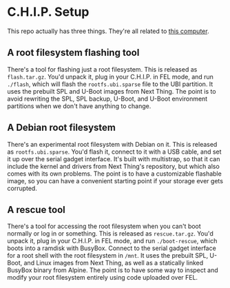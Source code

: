 # C.H.I.P. Setup
This repo actually has three things.
They're all related to [this computer](https://www.getchip.com/pages/chip).

## A root filesystem flashing tool
There's a tool for flashing just a root filesystem.
This is released as `flash.tar.gz`.
You'd unpack it, plug in your C.H.I.P. in FEL mode, and run `./flash`, which will flash the `rootfs.ubi.sparse` file to the UBI partition.
It uses the prebuilt SPL and U-Boot images from Next Thing.
The point is to avoid rewriting the SPL, SPL backup, U-Boot, and U-Boot environment partitions when we don't have anything to change.

## A Debian root filesystem
There's an experimental root filesystem with Debian on it.
This is released as `rootfs.ubi.sparse`.
You'd flash it, connect to it with a USB cable, and set it up over the serial gadget interface.
It's built with multistrap, so that it can include the kernel and drivers from Next Thing's repository, but which also comes with its own problems.
The point is to have a customizable flashable image, so you can have a convenient starting point if your storage ever gets corrupted.

## A rescue tool
There's a tool for accessing the root filesystem when you can't boot normally or log in or something.
This is released as `rescue.tar.gz`.
You'd unpack it, plug in your C.H.I.P. in FEL mode, and run `./boot-rescue`, which boots into a ramdisk with BusyBox.
Connect to the serial gadget interface for a root shell with the root filesystem in `/mnt`.
It uses the prebuilt SPL, U-Boot, and Linux images from Next Thing, as well as a statically linked BusyBox binary from Alpine.
The point is to have some way to inspect and modify your root filesystem entirely using code uploaded over FEL.
